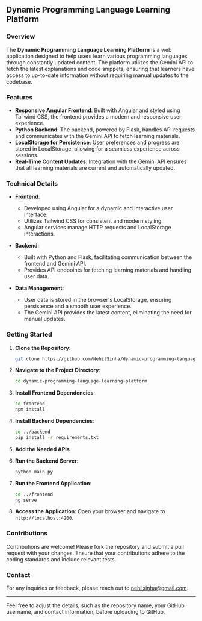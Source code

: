 ## Dynamic Programming Language Learning Platform

### Overview

The **Dynamic Programming Language Learning Platform** is a web application designed to help users learn various programming languages through constantly updated content. The platform utilizes the Gemini API to fetch the latest explanations and code snippets, ensuring that learners have access to up-to-date information without requiring manual updates to the codebase.

### Features

- **Responsive Angular Frontend**: Built with Angular and styled using Tailwind CSS, the frontend provides a modern and responsive user experience.
- **Python Backend**: The backend, powered by Flask, handles API requests and communicates with the Gemini API to fetch learning materials.
- **LocalStorage for Persistence**: User preferences and progress are stored in LocalStorage, allowing for a seamless experience across sessions.
- **Real-Time Content Updates**: Integration with the Gemini API ensures that all learning materials are current and automatically updated.

### Technical Details

- **Frontend**: 
  - Developed using Angular for a dynamic and interactive user interface.
  - Utilizes Tailwind CSS for consistent and modern styling.
  - Angular services manage HTTP requests and LocalStorage interactions.

- **Backend**: 
  - Built with Python and Flask, facilitating communication between the frontend and Gemini API.
  - Provides API endpoints for fetching learning materials and handling user data.

- **Data Management**:
  - User data is stored in the browser's LocalStorage, ensuring persistence and a smooth user experience.
  - The Gemini API provides the latest content, eliminating the need for manual updates.

### Getting Started

1. **Clone the Repository**:
   ```sh
   git clone https://github.com/NehilSinha/dynamic-programming-language-learning-platform.git
   ```

2. **Navigate to the Project Directory**:
   ```sh
   cd dynamic-programming-language-learning-platform
   ```

3. **Install Frontend Dependencies**:
   ```sh
   cd frontend
   npm install
   ```

4. **Install Backend Dependencies**:
   ```sh
   cd ../backend
   pip install -r requirements.txt
   ```

5. **Add the Needed APIs**

6. **Run the Backend Server**:
   ```sh
   python main.py
   ```

7. **Run the Frontend Application**:
   ```sh
   cd ../frontend
   ng serve
   ```

8. **Access the Application**:
   Open your browser and navigate to `http://localhost:4200`.

### Contributions

Contributions are welcome! Please fork the repository and submit a pull request with your changes. Ensure that your contributions adhere to the coding standards and include relevant tests.

### Contact

For any inquiries or feedback, please reach out to [nehilsinha@gmail.com](mailto:nehilsinha@gmail.com).

---

Feel free to adjust the details, such as the repository name, your GitHub username, and contact information, before uploading to GitHub.
